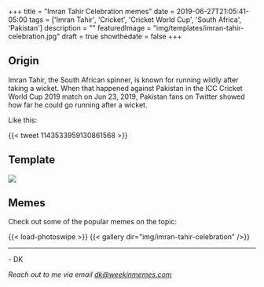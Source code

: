 +++
title = "Imran Tahir Celebration memes"
date = 2019-06-27T21:05:41-05:00
tags = ['Imran Tahir', 'Cricket', 'Cricket World Cup', 'South Africa', 'Pakistan']
description = ""
featuredImage = "img/templates/imran-tahir-celebration.jpg"
draft = true
showthedate = false
+++

## Origin

Imran Tahir, the South African spinner, is known for running wildly after taking a wicket. When that happened against Pakistan in the ICC Cricket World Cup 2019 match on Jun 23, 2019, Pakistan fans on Twitter showed how far he could go running after a wicket.
<!--more-->

Like this:

{{< tweet 1143533959130861568 >}}

## Template

![](img/templates/imran-tahir-celebration.jpg)

## Memes

Check out some of the popular memes on the topic:

{{< load-photoswipe >}}
{{< gallery dir="img/imran-tahir-celebration" />}}

---
\- DK

*Reach out to me via email dk@weekinmemes.com*